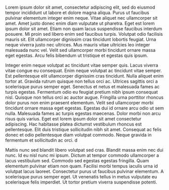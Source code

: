 Lorem ipsum dolor sit amet, consectetur adipiscing elit, sed do eiusmod tempor incididunt ut labore et dolore magna
aliqua. Purus ut faucibus pulvinar elementum integer enim neque. Vitae aliquet nec ullamcorper sit amet. Amet justo
donec enim diam vulputate ut pharetra. Eget est lorem ipsum dolor sit amet. Etiam non quam lacus suspendisse faucibus
interdum posuere. Mi proin sed libero enim sed faucibus turpis. Volutpat odio facilisis mauris sit. Elit ullamcorper
dignissim cras tincidunt lobortis feugiat. Urna neque viverra justo nec ultrices. Mus mauris vitae ultricies leo integer
malesuada nunc vel. Velit sed ullamcorper morbi tincidunt ornare massa eget egestas. Arcu felis bibendum ut tristique et
egestas quis ipsum.

Integer enim neque volutpat ac tincidunt vitae semper quis. Lacus viverra vitae congue eu consequat. Enim neque volutpat
ac tincidunt vitae semper. Est pellentesque elit ullamcorper dignissim cras tincidunt. Nulla aliquet enim tortor at.
Gravida rutrum quisque non tellus orci ac. Ultrices sagittis orci a scelerisque purus semper eget. Senectus et netus et
malesuada fames ac turpis egestas. Fermentum odio eu feugiat pretium nibh ipsum consequat nisl. Quisque non tellus orci
ac auctor augue. Fringilla urna porttitor rhoncus dolor purus non enim praesent elementum. Velit sed ullamcorper morbi
tincidunt ornare massa eget egestas. Egestas dui id ornare arcu odio ut sem nulla. Malesuada fames ac turpis egestas
maecenas. Dolor morbi non arcu risus quis varius. Eget est lorem ipsum dolor sit amet consectetur adipiscing. Hac
habitasse platea dictumst vestibulum rhoncus est pellentesque. Elit duis tristique sollicitudin nibh sit amet. Consequat
ac felis donec et odio pellentesque diam volutpat commodo. Neque gravida in fermentum et sollicitudin ac orci.
d

Mattis nunc sed blandit libero volutpat sed cras. Blandit massa enim nec dui nunc. Id eu nisl nunc mi ipsum. Dictum at
tempor commodo ullamcorper a lacus vestibulum sed. Commodo sed egestas egestas fringilla. Quam elementum pulvinar etiam
non quam. Facilisi morbi tempus iaculis urna id volutpat lacus laoreet. Consectetur purus ut faucibus pulvinar
elementum. A scelerisque purus semper eget. Ut venenatis tellus in metus vulputate eu scelerisque felis imperdiet. Ut
tortor pretium viverra suspendisse potenti.